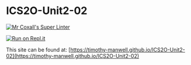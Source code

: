 # ICS2O-Unit2-02

[![Mr Coxall's Super Linter](https://github.com/Timothy-Manwell/ICS2O-Unit2-02/workflows/Mr%20Coxall's%20Super%20Linter/badge.svg)](https://github.com/Timothy-Manwell/ICS2O-Unit2-02/actions/)

[![Run on Repl.it](https://repl.it/badge/github/Timothy-Manwell/ICS2O-Unit2-02)](https://repl.it/github/Timothy-Manwell/ICS2O-Unit2-02)

This site can be found at: [https://timothy-manwell.github.io/ICS2O-Unit2-02](https://timothy-manwell.github.io/ICS2O-Unit2-02)
